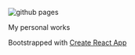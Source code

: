 ![github pages](https://github.com/chancethecoder/chancethecoder.me/workflows/github%20pages/badge.svg)

My personal works

Bootstrapped with [Create React App](https://github.com/facebookincubator/create-react-app)
